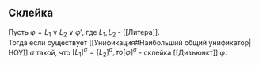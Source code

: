 ## Склейка
Пусть $φ = L_1 ∨ L_2 ∨ φ′$, где $L_1,L_2$ - [[Литера]].  
Тогда если существует [[Унификация#Наибольший общий унификатор|НОУ]] $σ$ такой, что $[L_1]^σ = [L_2]^σ, то [φ]^σ$ - склейка [[Дизъюнкт]] $φ$.